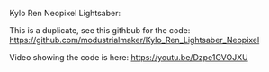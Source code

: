 Kylo Ren Neopixel Lightsaber:

This is a duplicate, see this githbub for the code: https://github.com/modustrialmaker/Kylo_Ren_Lightsaber_Neopixel

Video showing the code is here: https://youtu.be/Dzpe1GVOJXU
